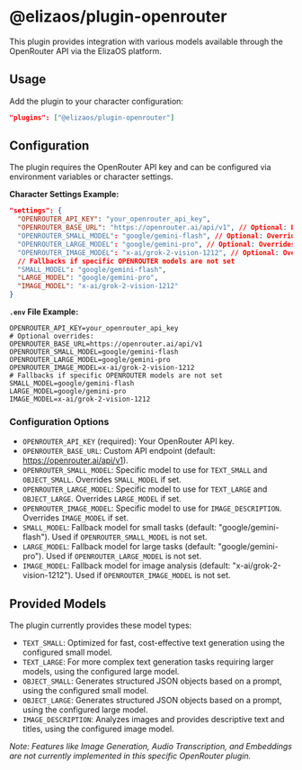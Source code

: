 # @elizaos/plugin-openrouter

This plugin provides integration with various models available through the OpenRouter API via the ElizaOS platform.

## Usage

Add the plugin to your character configuration:

```json
"plugins": ["@elizaos/plugin-openrouter"]
```

## Configuration

The plugin requires the OpenRouter API key and can be configured via environment variables or character settings.

**Character Settings Example:**

```json
"settings": {
  "OPENROUTER_API_KEY": "your_openrouter_api_key",
  "OPENROUTER_BASE_URL": "https://openrouter.ai/api/v1", // Optional: Default is OpenRouter endpoint
  "OPENROUTER_SMALL_MODEL": "google/gemini-flash", // Optional: Overrides default small model
  "OPENROUTER_LARGE_MODEL": "google/gemini-pro", // Optional: Overrides default large model
  "OPENROUTER_IMAGE_MODEL": "x-ai/grok-2-vision-1212", // Optional: Overrides default image model
  // Fallbacks if specific OPENROUTER models are not set
  "SMALL_MODEL": "google/gemini-flash",
  "LARGE_MODEL": "google/gemini-pro",
  "IMAGE_MODEL": "x-ai/grok-2-vision-1212"
}
```

**`.env` File Example:**

```
OPENROUTER_API_KEY=your_openrouter_api_key
# Optional overrides:
OPENROUTER_BASE_URL=https://openrouter.ai/api/v1
OPENROUTER_SMALL_MODEL=google/gemini-flash
OPENROUTER_LARGE_MODEL=google/gemini-pro
OPENROUTER_IMAGE_MODEL=x-ai/grok-2-vision-1212
# Fallbacks if specific OPENROUTER models are not set
SMALL_MODEL=google/gemini-flash
LARGE_MODEL=google/gemini-pro
IMAGE_MODEL=x-ai/grok-2-vision-1212
```

### Configuration Options

- `OPENROUTER_API_KEY` (required): Your OpenRouter API key.
- `OPENROUTER_BASE_URL`: Custom API endpoint (default: https://openrouter.ai/api/v1).
- `OPENROUTER_SMALL_MODEL`: Specific model to use for `TEXT_SMALL` and `OBJECT_SMALL`. Overrides `SMALL_MODEL` if set.
- `OPENROUTER_LARGE_MODEL`: Specific model to use for `TEXT_LARGE` and `OBJECT_LARGE`. Overrides `LARGE_MODEL` if set.
- `OPENROUTER_IMAGE_MODEL`: Specific model to use for `IMAGE_DESCRIPTION`. Overrides `IMAGE_MODEL` if set.
- `SMALL_MODEL`: Fallback model for small tasks (default: "google/gemini-flash"). Used if `OPENROUTER_SMALL_MODEL` is not set.
- `LARGE_MODEL`: Fallback model for large tasks (default: "google/gemini-pro"). Used if `OPENROUTER_LARGE_MODEL` is not set.
- `IMAGE_MODEL`: Fallback model for image analysis (default: "x-ai/grok-2-vision-1212"). Used if `OPENROUTER_IMAGE_MODEL` is not set.

## Provided Models

The plugin currently provides these model types:

- `TEXT_SMALL`: Optimized for fast, cost-effective text generation using the configured small model.
- `TEXT_LARGE`: For more complex text generation tasks requiring larger models, using the configured large model.
- `OBJECT_SMALL`: Generates structured JSON objects based on a prompt, using the configured small model.
- `OBJECT_LARGE`: Generates structured JSON objects based on a prompt, using the configured large model.
- `IMAGE_DESCRIPTION`: Analyzes images and provides descriptive text and titles, using the configured image model.

_Note: Features like Image Generation, Audio Transcription, and Embeddings are not currently implemented in this specific OpenRouter plugin._
